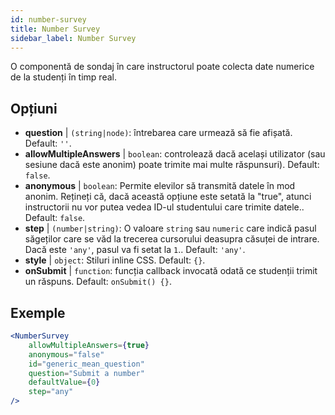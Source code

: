 ```yaml
---
id: number-survey
title: Number Survey
sidebar_label: Number Survey
---
```


O componentă de sondaj în care instructorul poate colecta date numerice de la studenți în timp real.

## Opțiuni

* __question__ | `(string|node)`: întrebarea care urmează să fie afișată. Default: `''`.
* __allowMultipleAnswers__ | `boolean`: controlează dacă același utilizator (sau sesiune dacă este anonim) poate trimite mai multe răspunsuri). Default: `false`.
* __anonymous__ | `boolean`: Permite elevilor să transmită datele în mod anonim. Rețineți că, dacă această opțiune este setată la "true", atunci instructorii nu vor putea vedea ID-ul studentului care trimite datele.. Default: `false`.
* __step__ | `(number|string)`: O valoare `string` sau `numeric` care indică pasul săgeților care se văd la trecerea cursorului deasupra căsuței de intrare. Dacă este `'any'`, pasul va fi setat la `1`.. Default: `'any'`.
* __style__ | `object`: Stiluri inline CSS. Default: `{}`.
* __onSubmit__ | `function`: funcția callback invocată odată ce studenții trimit un răspuns. Default: `onSubmit() {}`.


## Exemple

```jsx live
<NumberSurvey
    allowMultipleAnswers={true}
    anonymous="false"
    id="generic_mean_question"
    question="Submit a number"
    defaultValue={0}
    step="any"
/>
```

